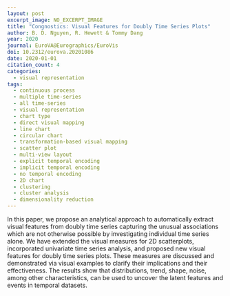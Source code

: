 ```yaml
---
layout: post
excerpt_image: NO_EXCERPT_IMAGE
title: "Congnostics: Visual Features for Doubly Time Series Plots"
author: B. D. Nguyen, R. Hewett & Tommy Dang
year: 2020
journal: EuroVA@Eurographics/EuroVis
doi: 10.2312/eurova.20201086
date: 2020-01-01
citation_count: 4
categories:
  - visual representation
tags:
  - continuous process
  - multiple time-series
  - all time-series
  - visual representation
  - chart type
  - direct visual mapping
  - line chart
  - circular chart
  - transformation-based visual mapping
  - scatter plot
  - multi-view layout
  - explicit temporal encoding
  - implicit temporal encoding
  - no temporal encoding
  - 2D chart
  - clustering
  - cluster analysis
  - dimensionality reduction
---
```

In this paper, we propose an analytical approach to automatically extract visual features from doubly time series capturing the unusual associations which are not otherwise possible by investigating individual time series alone. We have extended the visual measures for 2D scatterplots, incorporated univariate time series analysis, and proposed new visual features for doubly time series plots. These measures are discussed and demonstrated via visual examples to clarify their implications and their effectiveness. The results show that distributions, trend, shape, noise, among other characteristics, can be used to uncover the latent features and events in temporal datasets.
